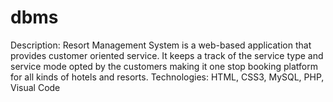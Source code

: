# dbms
Description: Resort Management System is a web-based application that provides customer oriented service. 
It keeps a track of the service type and service mode opted by the customers making it one stop booking platform for all kinds of hotels and resorts.
Technologies: HTML, CSS3, MySQL, PHP, Visual Code
